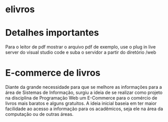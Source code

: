 # elivros

# Detalhes importantes
Para o leitor de pdf mostrar o arquivo pdf de exemplo, use o plug in live server do visual studio code
e suba o servidor a partir do diretório  /web

# E-commerce de livros
Diante da grande necessidade para que se melhore as informações para a área de Sistemas de Informação, surgiu a ideia de se realizar como projeto na disciplina de Programação Web um E-Commerce para o comércio de livros mais baratos e alguns gratuitos. A ideia inicial baseia em ter maior facilidade ao acesso a informação para os acadêmicos, seja ele na área da computação ou de outras áreas.